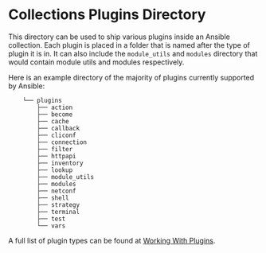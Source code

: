 # Collections Plugins Directory

This directory can be used to ship various plugins inside an Ansible collection. Each plugin is placed in a folder that
is named after the type of plugin it is in. It can also include the `module_utils` and `modules` directory that
would contain module utils and modules respectively.

Here is an example directory of the majority of plugins currently supported by Ansible:

```
    └── plugins
        ├── action
        ├── become
        ├── cache
        ├── callback
        ├── cliconf
        ├── connection
        ├── filter
        ├── httpapi
        ├── inventory
        ├── lookup
        ├── module_utils
        ├── modules
        ├── netconf
        ├── shell
        ├── strategy
        ├── terminal
        ├── test
        └── vars
```

A full list of plugin types can be found at [Working With Plugins](https://docs.ansible.com/ansible-core/2.15/plugins/plugins.html).
